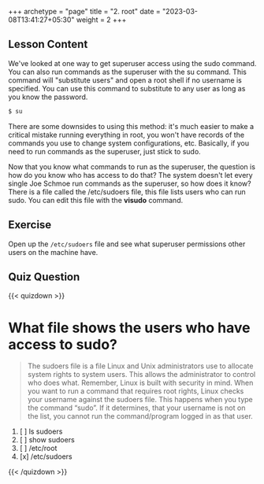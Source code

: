+++
archetype = "page"
title = "2. root"
date = "2023-03-08T13:41:27+05:30"
weight = 2
+++

## Lesson Content

We've looked at one way to get superuser access using the sudo command. You can also run commands as the superuser with the su command. This command will "substitute users" and open a root shell if no username is specified. You can use this command to substitute to any user as long as you know the password. 

```bash
$ su
```

There are some downsides to using this method: it's much easier to make a critical mistake running everything in root, you won't have records of the commands you use to change system configurations, etc. Basically, if you need to run commands as the superuser, just stick to sudo.

Now that you know what commands to run as the superuser, the question is how do you know who has access to do that? The system doesn't let every single Joe Schmoe run commands as the superuser, so how does it know? There is a file called the /etc/sudoers file, this file lists users who can run sudo. You can edit this file with the **visudo** command.

## Exercise

Open up the ```/etc/sudoers``` file and see what superuser permissions other users on the machine have.

## Quiz Question

{{< quizdown >}}

# What file shows the users who have access to sudo?

> The sudoers file is a file Linux and Unix administrators use to allocate system rights to system users. This allows the administrator to control who does what. Remember, Linux is built with security in mind. When you want to run a command that requires root rights, Linux checks your username against the sudoers file. This happens when you type the command “sudo”. If it determines, that your username is not on the list, you cannot run the command/program logged in as that user.

1. [ ] ls sudoers
2. [ ] show sudoers
3. [ ] /etc/root
4. [x] /etc/sudoers

{{< /quizdown >}}

